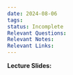 ```yaml
---
date: 2024-08-06
tags: 
status: Incomplete
Relevant Questions: 
Relevant Notes: 
Relevant Links:
---
```

**Lecture Slides:**
